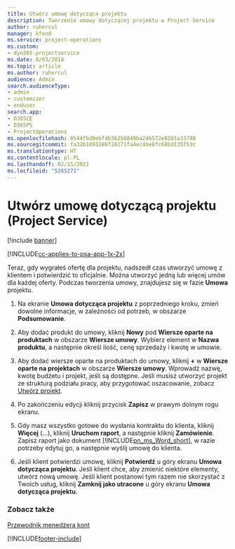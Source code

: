 ```yaml
---
title: Utwórz umowę dotycząca projektu
description: Tworzenie umowy dotyczącej projektu w Project Service
author: ruhercul
manager: kfend
ms.service: project-operations
ms.custom:
- dyn365-projectservice
ms.date: 8/03/2018
ms.topic: article
ms.author: ruhercul
audience: Admin
search.audienceType:
- admin
- customizer
- enduser
search.app:
- D365CE
- D365PS
- ProjectOperations
ms.openlocfilehash: 0544fbd9ebf4b36256849ba246572e8101a33748
ms.sourcegitcommit: fa32b1893286f20271fa4ec4be8fc68bd135f53c
ms.translationtype: HT
ms.contentlocale: pl-PL
ms.lasthandoff: 02/15/2021
ms.locfileid: "5285271"
---
```

# <a name="create-a-project-contract-project-service"></a>Utwórz umowę dotyczącą projektu (Project Service)

[!include [banner](../includes/psa-now-project-operations.md)]

[!INCLUDE[cc-applies-to-psa-app-1x-2x](../includes/cc-applies-to-psa-app-1x-2x.md)]

Teraz, gdy wygrałeś ofertę dla projektu, nadszedł czas utworzyć umowę z klientem i potwierdzić to oficjalnie. Można utworzyć jedną lub więcej umów dla każdej oferty. Podczas tworzenia umowy, znajdujesz się w fazie **Umowa** projektu.  
  
1. Na ekranie **Umowa dotycząca projektu** z poprzedniego kroku, zmień dowolne informacje, w zależności od potrzeb, w obszarze **Podsumowanie**.  
  
2. Aby dodać produkt do umowy, kliknij **Nowy** pod **Wiersze oparte na produktach** w obszarze **Wiersze umowy**. Wybierz element w **Nazwa produktu**, a następnie określ ilość, cenę sprzedaży i kwotę w umowie.  
  
3. Aby dodać wiersze oparte na produktach do umowy, kliknij **+** w **Wiersze oparte na projektach** w obszarze **Wiersze umowy**. Wprowadź nazwę, kwotę budżetu i projekt, jeśli są dostępne. Jeśli musisz utworzyć projekt ze strukturą podziału pracy, aby przygotować oszacowanie, zobacz [Utwórz projekt](../psa/create-project.md).  
  
4. Po zakończeniu edycji kliknij przycisk **Zapisz** w prawym dolnym rogu ekranu.  
  
5. Gdy masz wszystko gotowe do wysłania kontraktu do klienta, kliknij **Więcej** (...), kliknij **Uruchom raport**, a następnie kliknij **Zamówienie**. Zapisz raport jako dokument [!INCLUDE[pn_ms_Word_short](../includes/pn-ms-word-short.md)], w razie potrzeby edytuj go, a następnie wyślij umowę do klienta.  
  
6. Jeśli klient potwierdzi umowę, kliknij **Potwierdź** u góry ekranu **Umowa dotycząca projektu**. Jeśli klient chce, aby zmienić niektóre elementy, utwórz nową umowę. Jeśli klient postanowi tym razem nie skorzystać z Twoich usług, kliknij **Zamknij jako utracone** u góry ekranu **Umowa dotycząca projektu**.  
  
### <a name="see-also"></a>Zobacz także  
 [Przewodnik menedżera kont](../psa/account-manager-guide.md)


[!INCLUDE[footer-include](../includes/footer-banner.md)]